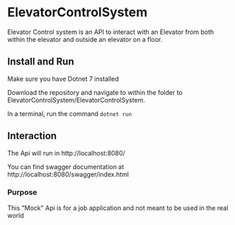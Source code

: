 # ElevatorControlSystem

Elevator Control system is an API to interact with an Elevator from both within the elevator and outside an elevator on a floor.

## Install and Run

Make sure you have Dotnet 7 installed

Download the repository and navigate to within the folder to ElevatorControlSystem/ElevatorControlSystem.

In a terminal, run the command ```dotnet run```

## Interaction 

The Api will run in http://localhost:8080/

You can find swagger documentation at http://localhost:8080/swagger/index.html

### Purpose

This "Mock" Api is for a job application and not meant to be used in the real world
